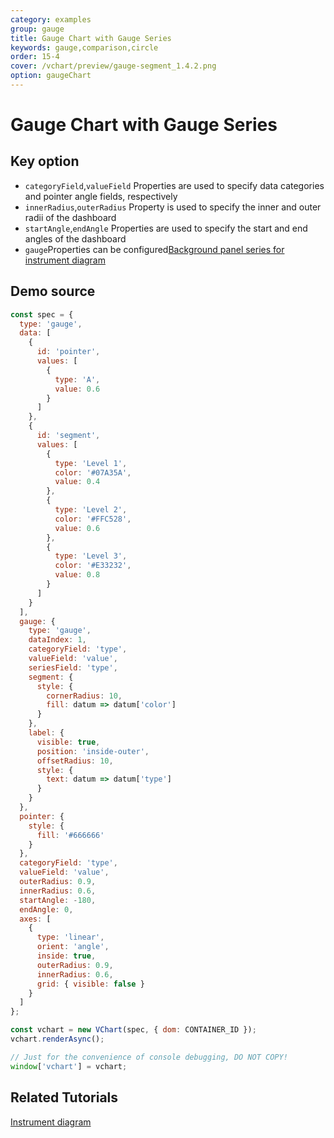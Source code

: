 ```yaml
---
category: examples
group: gauge
title: Gauge Chart with Gauge Series
keywords: gauge,comparison,circle
order: 15-4
cover: /vchart/preview/gauge-segment_1.4.2.png
option: gaugeChart
---
```


# Gauge Chart with Gauge Series

## Key option

- `categoryField`,`valueField` Properties are used to specify data categories and pointer angle fields, respectively
- `innerRadius`,`outerRadius` Property is used to specify the inner and outer radii of the dashboard
- `startAngle`,`endAngle` Properties are used to specify the start and end angles of the dashboard
- `gauge`Properties can be configured[Background panel series for instrument diagram](../../option/gaugeChart#gauge)

## Demo source

```javascript livedemo
const spec = {
  type: 'gauge',
  data: [
    {
      id: 'pointer',
      values: [
        {
          type: 'A',
          value: 0.6
        }
      ]
    },
    {
      id: 'segment',
      values: [
        {
          type: 'Level 1',
          color: '#07A35A',
          value: 0.4
        },
        {
          type: 'Level 2',
          color: '#FFC528',
          value: 0.6
        },
        {
          type: 'Level 3',
          color: '#E33232',
          value: 0.8
        }
      ]
    }
  ],
  gauge: {
    type: 'gauge',
    dataIndex: 1,
    categoryField: 'type',
    valueField: 'value',
    seriesField: 'type',
    segment: {
      style: {
        cornerRadius: 10,
        fill: datum => datum['color']
      }
    },
    label: {
      visible: true,
      position: 'inside-outer',
      offsetRadius: 10,
      style: {
        text: datum => datum['type']
      }
    }
  },
  pointer: {
    style: {
      fill: '#666666'
    }
  },
  categoryField: 'type',
  valueField: 'value',
  outerRadius: 0.9,
  innerRadius: 0.6,
  startAngle: -180,
  endAngle: 0,
  axes: [
    {
      type: 'linear',
      orient: 'angle',
      inside: true,
      outerRadius: 0.9,
      innerRadius: 0.6,
      grid: { visible: false }
    }
  ]
};

const vchart = new VChart(spec, { dom: CONTAINER_ID });
vchart.renderAsync();

// Just for the convenience of console debugging, DO NOT COPY!
window['vchart'] = vchart;
```

## Related Tutorials

[Instrument diagram](link)
